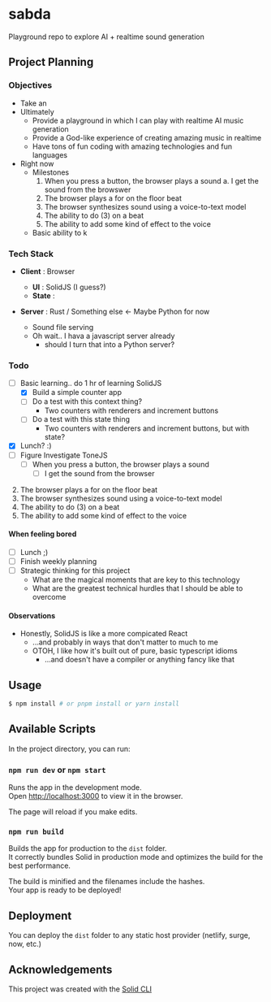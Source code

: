 # sabda

Playground repo to explore AI + realtime sound generation

## Project Planning

### Objectives

- Take an
- Ultimately
  - Provide a playground in which I can play with realtime AI music generation
  - Provide a God-like experience of creating amazing music in realtime
  - Have tons of fun coding with amazing technologies and fun languages
- Right now
  - Milestones
    1. When you press a button, the browser plays a sound
       a. I get the sound from the browswer
    2. The browser plays a for on the floor beat
    3. The browser synthesizes sound using a voice-to-text model
    4. The ability to do (3) on a beat
    5. The ability to add some kind of effect to the voice
  - Basic ability to k

### Tech Stack

- **Client** : Browser

  - **UI** : SolidJS (I guess?)
  - **State** :

- **Server** : Rust / Something else <- Maybe Python for now
  - Sound file serving
  - Oh wait.. I hava a javascript server already
    - should I turn that into a Python server?

### Todo

- [ ] Basic learning.. do 1 hr of learning SolidJS
  - [x] Build a simple counter app
  - [ ] Do a test with this context thing?
    - Two counters with renderers and increment buttons
  - [ ] Do a test with this state thing
    - Two counters with renderers and increment buttons, but with state?
- [x] Lunch? :)
- [ ] Figure Investigate ToneJS
  - [ ] When you press a button, the browser plays a sound
    - [ ] I get the sound from the browser

2. The browser plays a for on the floor beat
3. The browser synthesizes sound using a voice-to-text model
4. The ability to do (3) on a beat
5. The ability to add some kind of effect to the voice

#### When feeling bored

- [ ] Lunch ;)
- [ ] Finish weekly planning
- [ ] Strategic thinking for this project
  - What are the magical moments that are key to this technology
  - What are the greatest technical hurdles that I should be able to overcome

#### Observations

- Honestly, SolidJS is like a more compicated React
  - ...and probably in ways that don't matter to much to me
  - OTOH, I like how it's built out of pure, basic typescript idioms
    - ...and doesn't have a compiler or anything fancy like that

## Usage

```bash
$ npm install # or pnpm install or yarn install
```

## Available Scripts

In the project directory, you can run:

### `npm run dev` or `npm start`

Runs the app in the development mode.<br>
Open [http://localhost:3000](http://localhost:3000) to view it in the browser.

The page will reload if you make edits.<br>

### `npm run build`

Builds the app for production to the `dist` folder.<br>
It correctly bundles Solid in production mode and optimizes the build for the best performance.

The build is minified and the filenames include the hashes.<br>
Your app is ready to be deployed!

## Deployment

You can deploy the `dist` folder to any static host provider (netlify, surge, now, etc.)

## Acknowledgements

This project was created with the [Solid CLI](https://solid-cli.netlify.app)

